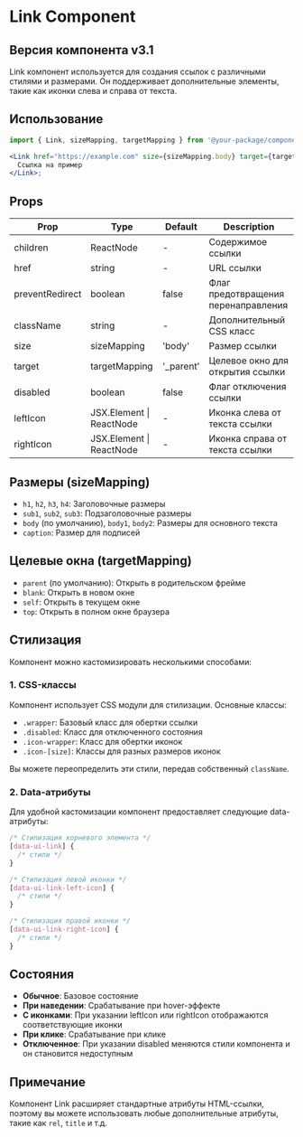 # Link Component

## Версия компонента v3.1

Link компонент используется для создания ссылок с различными стилями и размерами. Он поддерживает дополнительные элементы, такие как иконки слева и справа от текста.

## Использование

```jsx
import { Link, sizeMapping, targetMapping } from '@your-package/components';

<Link href="https://example.com" size={sizeMapping.body} target={targetMapping.blank} leftIcon={<IconComponent />}>
  Ссылка на пример
</Link>;
```

## Props

| Prop            | Type                     | Default    | Description                         |
| --------------- | ------------------------ | ---------- | ----------------------------------- |
| children        | ReactNode                | -          | Содержимое ссылки                   |
| href            | string                   | -          | URL ссылки                          |
| preventRedirect | boolean                  | false      | Флаг предотвращения перенаправления |
| className       | string                   | -          | Дополнительный CSS класс            |
| size            | sizeMapping              | 'body'     | Размер ссылки                       |
| target          | targetMapping            | '\_parent' | Целевое окно для открытия ссылки    |
| disabled        | boolean                  | false      | Флаг отключения ссылки              |
| leftIcon        | JSX.Element \| ReactNode | -          | Иконка слева от текста ссылки       |
| rightIcon       | JSX.Element \| ReactNode | -          | Иконка справа от текста ссылки      |

## Размеры (sizeMapping)

- `h1`, `h2`, `h3`, `h4`: Заголовочные размеры
- `sub1`, `sub2`, `sub3`: Подзаголовочные размеры
- `body` (по умолчанию), `body1`, `body2`: Размеры для основного текста
- `caption`: Размер для подписей

## Целевые окна (targetMapping)

- `parent` (по умолчанию): Открыть в родительском фрейме
- `blank`: Открыть в новом окне
- `self`: Открыть в текущем окне
- `top`: Открыть в полном окне браузера

## Стилизация

Компонент можно кастомизировать несколькими способами:

### 1. CSS-классы

Компонент использует CSS модули для стилизации. Основные классы:

- `.wrapper`: Базовый класс для обертки ссылки
- `.disabled`: Класс для отключенного состояния
- `.icon-wrapper`: Класс для обертки иконок
- `.icon-[size]`: Классы для разных размеров иконок

Вы можете переопределить эти стили, передав собственный `className`.

### 2. Data-атрибуты

Для удобной кастомизации компонент предоставляет следующие data-атрибуты:

```css
/* Стилизация корневого элемента */
[data-ui-link] {
  /* стили */
}

/* Стилизация левой иконки */
[data-ui-link-left-icon] {
  /* стили */
}

/* Стилизация правой иконки */
[data-ui-link-right-icon] {
  /* стили */
}
```

## Состояния

- **Обычное**: Базовое состояние
- **При наведении**: Срабатывание при hover-эффекте
- **С иконками**: При указании leftIcon или rightIcon отображаются соответствующие иконки
- **При клике**: Срабатывание при клике
- **Отключенное**: При указании disabled меняются стили компонента и он становится недоступным

## Примечание

Компонент Link расширяет стандартные атрибуты HTML-ссылки, поэтому вы можете использовать любые дополнительные атрибуты, такие как `rel`, `title` и т.д.
